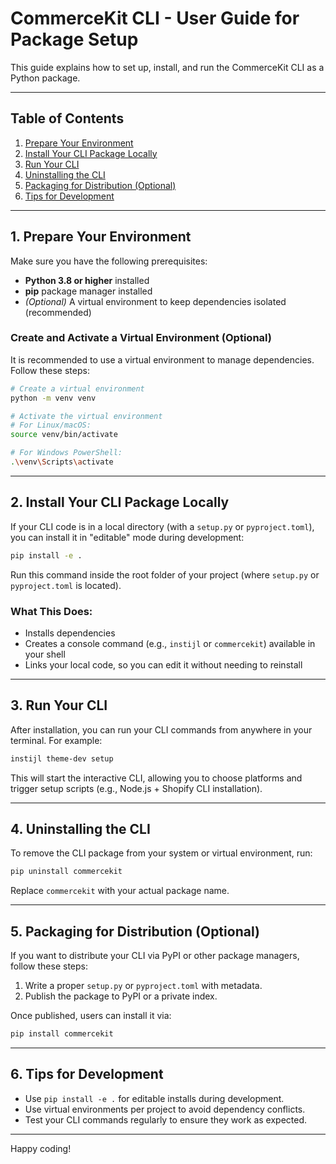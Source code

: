# CommerceKit CLI - User Guide for Package Setup

This guide explains how to set up, install, and run the CommerceKit CLI as a Python package.

---

## Table of Contents
1. [Prepare Your Environment](#prepare-your-environment)
2. [Install Your CLI Package Locally](#install-your-cli-package-locally)
3. [Run Your CLI](#run-your-cli)
4. [Uninstalling the CLI](#uninstalling-the-cli)
5. [Packaging for Distribution (Optional)](#packaging-for-distribution-optional)
6. [Tips for Development](#tips-for-development)

---

## 1. Prepare Your Environment

Make sure you have the following prerequisites:

- **Python 3.8 or higher** installed
- **pip** package manager installed
- *(Optional)* A virtual environment to keep dependencies isolated (recommended)

### Create and Activate a Virtual Environment (Optional)
It is recommended to use a virtual environment to manage dependencies. Follow these steps:

```bash
# Create a virtual environment
python -m venv venv

# Activate the virtual environment
# For Linux/macOS:
source venv/bin/activate

# For Windows PowerShell:
.\venv\Scripts\activate
```

---

## 2. Install Your CLI Package Locally

If your CLI code is in a local directory (with a `setup.py` or `pyproject.toml`), you can install it in "editable" mode during development:

```bash
pip install -e .
```

Run this command inside the root folder of your project (where `setup.py` or `pyproject.toml` is located).

### What This Does:
- Installs dependencies
- Creates a console command (e.g., `instijl` or `commercekit`) available in your shell
- Links your local code, so you can edit it without needing to reinstall

---

## 3. Run Your CLI

After installation, you can run your CLI commands from anywhere in your terminal. For example:

```bash
instijl theme-dev setup
```

This will start the interactive CLI, allowing you to choose platforms and trigger setup scripts (e.g., Node.js + Shopify CLI installation).

---

## 4. Uninstalling the CLI

To remove the CLI package from your system or virtual environment, run:

```bash
pip uninstall commercekit
```

Replace `commercekit` with your actual package name.

---

## 5. Packaging for Distribution (Optional)

If you want to distribute your CLI via PyPI or other package managers, follow these steps:

1. Write a proper `setup.py` or `pyproject.toml` with metadata.
2. Publish the package to PyPI or a private index.

Once published, users can install it via:

```bash
pip install commercekit
```

---

## 6. Tips for Development

- Use `pip install -e .` for editable installs during development.
- Use virtual environments per project to avoid dependency conflicts.
- Test your CLI commands regularly to ensure they work as expected.

---

Happy coding!
